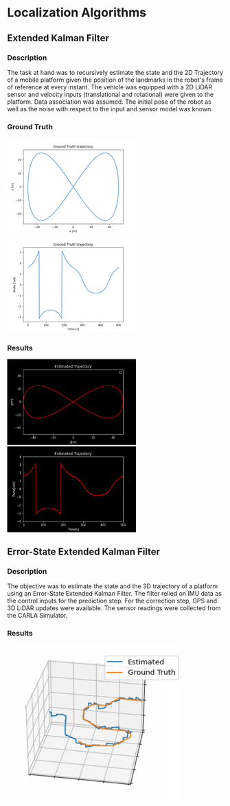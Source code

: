# Localization Algorithms

## Extended Kalman Filter

### Description

The task at hand was to recursively estimate the state and the 2D Trajectory of a mobile platform given the position of the landmarks in the robot's frame of reference at every instant. The vehicle was equipped with a 2D LiDAR sensor and velocity inputs (translational and rotational) were given to the platform. Data association was assumed. The initial pose of the robot as well as the noise with respect to the input and sensor model was known.

### Ground Truth
<p float="left">
  <img src="results/gtruth.png" width="300" />
  <img src="results/gtruth2.png" width="300" /> 
</p>


### Results 
<p float="left">
  <img src="results/ekf.gif" width="300" />
  <img src="results/ekf1.gif" width="300" /> 
</p>


## Error-State Extended Kalman Filter

### Description

The objective was to estimate the state and the 3D trajectory of a platform using an Error-State Extended Kalman Filter. The filter relied on IMU data as the control inputs for the prediction step. For the correction step, GPS and 3D LiDAR updates were available. The sensor readings were collected from the CARLA Simulator.


### Results

<p float="left">
  <img src="results/Ekf_3d.gif" width="400" />
</p>

